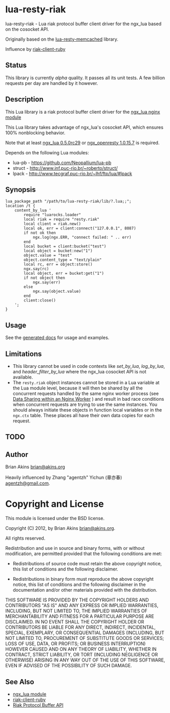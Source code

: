 # lua-resty-riak #

lua-resty-riak - Lua riak protocol buffer client driver for the ngx_lua
based on the cosocket API.

Originally based on the
[lua-resty-memcached](https://github.com/agentzh/lua-resty-memcached)
library.

Influence by [riak-client-ruby](https://github.com/basho/riak-ruby-client/)

## Status ##

This library is currently _alpha_ quality. It passes all its unit
tests. A few billion requests per day are handled by it however.

## Description ##

This Lua library is a riak protocol buffer client driver for the [ngx_lua nginx module](http://wiki.nginx.org/HttpLuaModule)

This Lua library takes advantage of ngx_lua's cosocket API, which ensures
100% nonblocking behavior.

Note that at least [ngx\_lua 0.5.0rc29](https://github.com/chaoslawful/lua-nginx-module/tags) or [ngx\_openresty 1.0.15.7](http://openresty.org/#Download) is required.

Depends on the following Lua modules:

* lua-pb - https://github.com/Neopallium/lua-pb
* struct - http://www.inf.puc-rio.br/~roberto/struct/
* lpack - http://www.tecgraf.puc-rio.br/~lhf/ftp/lua/#lpack 

## Synopsis ##

    lua_package_path "/path/to/lua-resty-riak/lib/?.lua;;";
    location /t {
        content_by_lua '
            require "luarocks.loader"
            local riak = require "resty.riak"
            local client = riak.new()
            local ok, err = client:connect("127.0.0.1", 8087)
            if not ok then
                ngx.log(ngx.ERR, "connect failed: " .. err)
            end
            local bucket = client:bucket("test")
            local object = bucket:new("1")
            object.value = "test"
            object.content_type = "text/plain"
            local rc, err = object:store()
            ngx.say(rc)
            local object, err = bucket:get("1")
            if not object then
                ngx.say(err)
            else
                ngx.say(object.value)
            end
            client:close()
        ';
    }

## Usage ##

See the [generated docs](http://bakins.github.io/lua-resty-riak/)  for usage and examples.

## Limitations ##

* This library cannot be used in code contexts like *set_by_lua*, *log_by_lua*, and
*header_filter_by_lua* where the ngx\_lua cosocket API is not available.
* The `resty.riak` object instances  cannot be stored in a Lua variable at the Lua module level,
because it will then be shared by all the concurrent requests handled by the same nginx
 worker process (see [Data Sharing within an Nginx Worker](http://wiki.nginx.org/HttpLuaModule#Data\_Sharing\_within\_an\_Nginx_Worker) ) and
result in bad race conditions when concurrent requests are trying to use the same instances.
You should always initiate these objects in function local
variables or in the `ngx.ctx` table. These places all have their own data copies for
each request.


## TODO ##

## Author ##
Brian Akins <brian@akins.org>

Heavily influenced by  Zhang "agentzh" Yichun (章亦春) <agentzh@gmail.com>.

Copyright and License
=====================

This module is licensed under the BSD license.

Copyright (C) 2012, by Brian Akins <brian@akins.org>.

All rights reserved.

Redistribution and use in source and binary forms, with or without modification, are permitted provided that the following conditions are met:

* Redistributions of source code must retain the above copyright notice, this list of conditions and the following disclaimer.

* Redistributions in binary form must reproduce the above copyright notice, this list of conditions and the following disclaimer in the documentation and/or other materials provided with the distribution.

THIS SOFTWARE IS PROVIDED BY THE COPYRIGHT HOLDERS AND CONTRIBUTORS "AS IS" AND ANY EXPRESS OR IMPLIED WARRANTIES, INCLUDING, BUT NOT LIMITED TO, THE IMPLIED WARRANTIES OF MERCHANTABILITY AND FITNESS FOR A PARTICULAR PURPOSE ARE DISCLAIMED. IN NO EVENT SHALL THE COPYRIGHT HOLDER OR CONTRIBUTORS BE LIABLE FOR ANY DIRECT, INDIRECT, INCIDENTAL, SPECIAL, EXEMPLARY, OR CONSEQUENTIAL DAMAGES (INCLUDING, BUT NOT LIMITED TO, PROCUREMENT OF SUBSTITUTE GOODS OR SERVICES; LOSS OF USE, DATA, OR PROFITS; OR BUSINESS INTERRUPTION) HOWEVER CAUSED AND ON ANY THEORY OF LIABILITY, WHETHER IN CONTRACT, STRICT LIABILITY, OR TORT (INCLUDING NEGLIGENCE OR OTHERWISE) ARISING IN ANY WAY OUT OF THE USE OF THIS SOFTWARE, EVEN IF ADVISED OF THE POSSIBILITY OF SUCH DAMAGE.

## See Also ##
* [ngx_lua module](http://wiki.nginx.org/HttpLuaModule)
* [riak-client-ruby](https://github.com/basho/riak-ruby-client/)
* [Riak Protocol Buffer API](https://wiki.basho.com/PBC-API.html)
